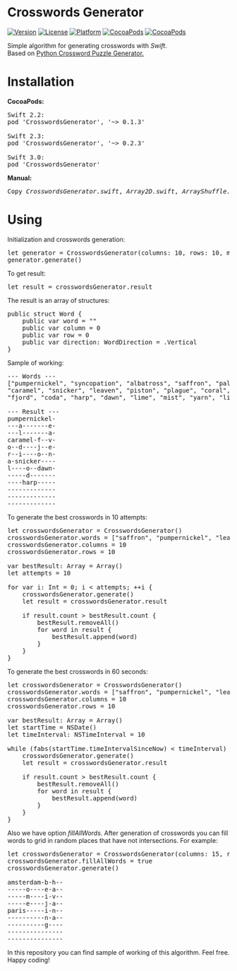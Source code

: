 # Crosswords Generator

[![Version](https://img.shields.io/cocoapods/v/CrosswordsGenerator.svg?style=flat)](http://cocoadocs.org/docsets/CrosswordsGenerator)
[![License](https://img.shields.io/cocoapods/l/CrosswordsGenerator.svg?style=flat)](http://cocoadocs.org/docsets/CrosswordsGenerator)
[![Platform](https://img.shields.io/cocoapods/p/CrosswordsGenerator.svg?style=flat)](http://cocoadocs.org/docsets/CrosswordsGenerator)
[![CocoaPods](https://img.shields.io/cocoapods/dt/CrosswordsGenerator.svg)](https://cocoapods.org/pods/CrosswordsGenerator)
[![CocoaPods](https://img.shields.io/cocoapods/dm/CrosswordsGenerator.svg)](https://cocoapods.org/pods/CrosswordsGenerator)

Simple algorithm for generating crosswords with <i>Swift</i>.<br>
Based on <a href="http://bryanhelmig.com/python-crossword-puzzle-generator/"> Python Crossword Puzzle Generator.</a>

# Installation

<b>CocoaPods:</b>

<pre>
Swift 2.2:
pod 'CrosswordsGenerator', '~> 0.1.3'

Swift 2.3:
pod 'CrosswordsGenerator', '~> 0.2.3'

Swift 3.0:
pod 'CrosswordsGenerator'
</pre>

<b>Manual:</b>

<pre>
Copy <i>CrosswordsGenerator.swift</i>, <i>Array2D.swift</i>, <i>ArrayShuffle.swift</i> files to your project.
</pre>

# Using

Initialization and crosswords generation:

<pre>
let generator = CrosswordsGenerator(columns: 10, rows: 10, maxLoops: 2000, words: ["saffron", "pumpernickel", "leaven", "coda", "paladin", "syncopation", "albatross", "harp", "piston", "caramel", "coral", "dawn", "pitch", "fjord", "lip", "lime", "mist", "plague", "yarn", "snicker"])
generator.generate()
</pre>

To get result:

<pre>
let result = crosswordsGenerator.result
</pre>

The result is an array of structures:
<pre>
public struct Word {
	public var word = ""
	public var column = 0
	public var row = 0
	public var direction: WordDirection = .Vertical
}
</pre>

Sample of working:

<pre>
--- Words ---
["pumpernickel", "syncopation", "albatross", "saffron", "paladin",
"caramel", "snicker", "leaven", "piston", "plague", "coral", "pitch",
"fjord", "coda", "harp", "dawn", "lime", "mist", "yarn", "lip"]

--- Result ---
pumpernickel-
---a-------e-
---l-------a-
caramel-f--v-
o--d----j--e-
r--i----o--n-
a-snicker----
l----o--dawn-
-----d-------
----harp-----
-------------
-------------
-------------
</pre>

To generate the best crosswords in 10 attempts:

<pre>
let crosswordsGenerator = CrosswordsGenerator()
crosswordsGenerator.words = ["saffron", "pumpernickel", "leaven", "coda", "paladin", "syncopation", "albatross", "harp", "piston", "caramel", "coral", "dawn", "pitch", "fjord", "lip", "lime", "mist", "plague", "yarn", "snicker"]
crosswordsGenerator.columns = 10
crosswordsGenerator.rows = 10
	
var bestResult: Array<CrosswordsGenerator.Word> = Array()
let attempts = 10
		
for var i: Int = 0; i < attempts; ++i {
	crosswordsGenerator.generate()
	let result = crosswordsGenerator.result
			
	if result.count > bestResult.count {
		bestResult.removeAll()
		for word in result {
			bestResult.append(word)
		}
	}
}
</pre>

To generate the best crosswords in 60 seconds:

<pre>
let crosswordsGenerator = CrosswordsGenerator()
crosswordsGenerator.words = ["saffron", "pumpernickel", "leaven", "coda", "paladin", "syncopation", "albatross", "harp", "piston", "caramel", "coral", "dawn", "pitch", "fjord", "lip", "lime", "mist", "plague", "yarn", "snicker"]
crosswordsGenerator.columns = 10
crosswordsGenerator.rows = 10
		
var bestResult: Array<CrosswordsGenerator.Word> = Array()
let startTime = NSDate()
let timeInterval: NSTimeInterval = 10
		
while (fabs(startTime.timeIntervalSinceNow) < timeInterval) {
	crosswordsGenerator.generate()
	let result = crosswordsGenerator.result
			
	if result.count > bestResult.count {
		bestResult.removeAll()
		for word in result {
			bestResult.append(word)
		}
	}
}
</pre>

Also we have option <i>fillAllWords</i>. After generation of crosswords you can fill words to grid in random places that have not intersections. For example:

<pre>
let crosswordsGenerator = CrosswordsGenerator(columns: 15, rows: 15, words: ["beijing", "havana", "rome", "paris", "amsterdam"])
crosswordsGenerator.fillAllWords = true
crosswordsGenerator.generate()

amsterdam-b-h--
-----o----e-a--
-----m----i-v--
-----e----j-a--
paris-----i-n--
----------n-a--
----------g----
---------------
---------------
</pre>

In this repository you can find sample of working of this algorithm. Feel free. Happy coding! 

